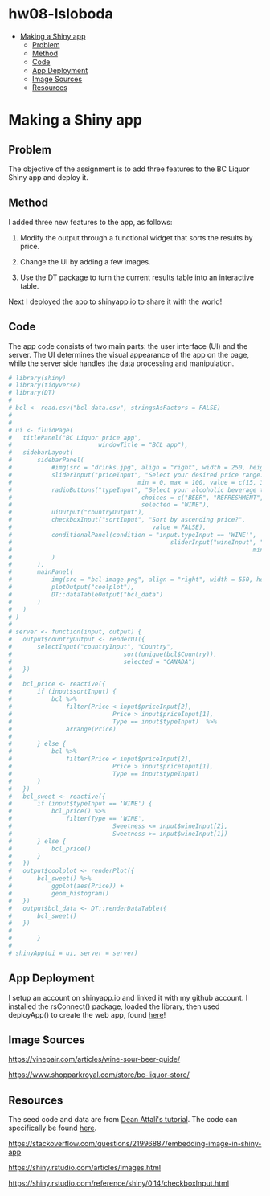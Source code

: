 hw08-lsloboda
================

-   [Making a Shiny app](#making-a-shiny-app)
    -   [Problem](#problem)
    -   [Method](#method)
    -   [Code](#code)
    -   [App Deployment](#app-deployment)
    -   [Image Sources](#image-sources)
    -   [Resources](#resources)

Making a Shiny app
==================

Problem
-------

The objective of the assignment is to add three features to the BC Liquor Shiny app and deploy it.

Method
------

I added three new features to the app, as follows:

1.  Modify the output through a functional widget that sorts the results by price.

2.  Change the UI by adding a few images.

3.  Use the DT package to turn the current results table into an interactive table.

Next I deployed the app to shinyapp.io to share it with the world!

Code
----

The app code consists of two main parts: the user interface (UI) and the server. The UI determines the visual appearance of the app on the page, while the server side handles the data processing and manipulation.

``` r
# library(shiny)
# library(tidyverse)
# library(DT)
# 
# bcl <- read.csv("bcl-data.csv", stringsAsFactors = FALSE)
# 
# 
# ui <- fluidPage(
#   titlePanel("BC Liquor price app", 
#                        windowTitle = "BCL app"),
#   sidebarLayout(
#       sidebarPanel(
#           #img(src = "drinks.jpg", align = "right", width = 250, height = 100),
#           sliderInput("priceInput", "Select your desired price range.",
#                                   min = 0, max = 100, value = c(15, 30), pre="$"),
#           radioButtons("typeInput", "Select your alcoholic beverage type.", 
#                                    choices = c("BEER", "REFRESHMENT", "SPIRITS", "WINE"),
#                                    selected = "WINE"),
#           uiOutput("countryOutput"),
#           checkboxInput("sortInput", "Sort by ascending price?",
#                                       value = FALSE),
#           conditionalPanel(condition = "input.typeInput == 'WINE'",
#                                            sliderInput("wineInput", "Select desired sweetness level:",
#                                                                   min = 0, max = 10, value = c(0, 10))
#           )
#       ),
#       mainPanel(
#           img(src = "bcl-image.png", align = "right", width = 550, height = 55),
#           plotOutput("coolplot"),
#           DT::dataTableOutput("bcl_data")
#       )
#   )
# )
# 
# server <- function(input, output) {
#   output$countryOutput <- renderUI({
#       selectInput("countryInput", "Country",
#                               sort(unique(bcl$Country)),
#                               selected = "CANADA")
#   })
#   
#   bcl_price <- reactive({
#       if (input$sortInput) {
#           bcl %>% 
#               filter(Price < input$priceInput[2],
#                            Price > input$priceInput[1],
#                            Type == input$typeInput)  %>%
#               arrange(Price)
#           
#       } else {
#           bcl %>% 
#               filter(Price < input$priceInput[2],
#                            Price > input$priceInput[1],
#                            Type == input$typeInput)       
#       }
#   })
#   bcl_sweet <- reactive({
#       if (input$typeInput == 'WINE') {
#           bcl_price() %>% 
#               filter(Type == 'WINE',
#                            Sweetness <= input$wineInput[2],
#                            Sweetness >= input$wineInput[1])
#       } else {
#           bcl_price()
#       }
#   })
#   output$coolplot <- renderPlot({
#       bcl_sweet() %>% 
#           ggplot(aes(Price)) +
#           geom_histogram()
#   })
#   output$bcl_data <- DT::renderDataTable({
#       bcl_sweet()
#   })
#   
#       }
# 
# shinyApp(ui = ui, server = server)
```

App Deployment
--------------

I setup an account on shinyapp.io and linked it with my github account. I installed the rsConnect() package, loaded the library, then used deployApp() to create the web app, found [here](https://lsloboda.shinyapps.io/hw08-lsloboda/)!

Image Sources
-------------

<https://vinepair.com/articles/wine-sour-beer-guide/>

<https://www.shopparkroyal.com/store/bc-liquor-store/>

Resources
---------

The seed code and data are from [Dean Attali's tutorial](https://deanattali.com/blog/building-shiny-apps-tutorial). The code can specifically be found [here](https://deanattali.com/blog/building-shiny-apps-tutorial/#12-final-shiny-app-code).

<https://stackoverflow.com/questions/21996887/embedding-image-in-shiny-app>

<https://shiny.rstudio.com/articles/images.html>

<https://shiny.rstudio.com/reference/shiny/0.14/checkboxInput.html>
